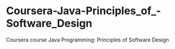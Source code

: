 # Coursera-Java-Principles_of_-Software_Design
Coursera course Java Programming: Principles of Software Design
